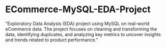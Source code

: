 # ECommerce-MySQL-EDA-Project
"Exploratory Data Analysis (EDA) project using MySQL on real-world eCommerce data. The project focuses on cleaning and transforming the data, identifying duplicates, and analyzing key metrics to uncover insights and trends related to product performance."
